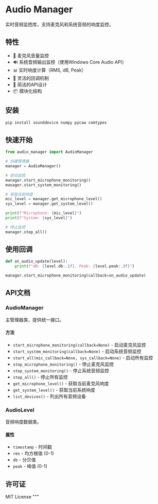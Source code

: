 # Audio Manager

实时音频监控库，支持麦克风和系统音频的响度监控。

## 特性

- 🎤 麦克风音量监控
- 🔊 系统音频输出监控（使用Windows Core Audio API）
- 📊 实时响度计算（RMS, dB, Peak）
- 🔧 灵活的回调机制
- 🎯 简洁的API设计
- 📦 模块化结构

## 安装

```bash
pip install sounddevice numpy pycaw comtypes
```

## 快速开始

```python
from audio_manager import AudioManager

# 创建管理器
manager = AudioManager()

# 启动监控
manager.start_microphone_monitoring()
manager.start_system_monitoring()

# 获取当前响度
mic_level = manager.get_microphone_level()
sys_level = manager.get_system_level()

print(f"Microphone: {mic_level}")
print(f"System: {sys_level}")

# 停止监控
manager.stop_all()
```

## 使用回调

```python
def on_audio_update(level):
    print(f"dB: {level.db:.1f}, Peak: {level.peak:.3f}")

manager.start_microphone_monitoring(callback=on_audio_update)
```

## API文档

### AudioManager

主管理器类，提供统一接口。

#### 方法

- `start_microphone_monitoring(callback=None)` - 启动麦克风监控
- `start_system_monitoring(callback=None)` - 启动系统音频监控
- `start_all(mic_callback=None, sys_callback=None)` - 启动所有监控
- `stop_microphone_monitoring()` - 停止麦克风监控
- `stop_system_monitoring()` - 停止系统音频监控
- `stop_all()` - 停止所有监控
- `get_microphone_level()` - 获取当前麦克风响度
- `get_system_level()` - 获取当前系统响度
- `list_devices()` - 列出所有音频设备

### AudioLevel

音频响度数据类。

#### 属性

- `timestamp` - 时间戳
- `rms` - 均方根值 (0-1)
- `db` - 分贝值
- `peak` - 峰值 (0-1)

## 许可证

MIT License
"""
